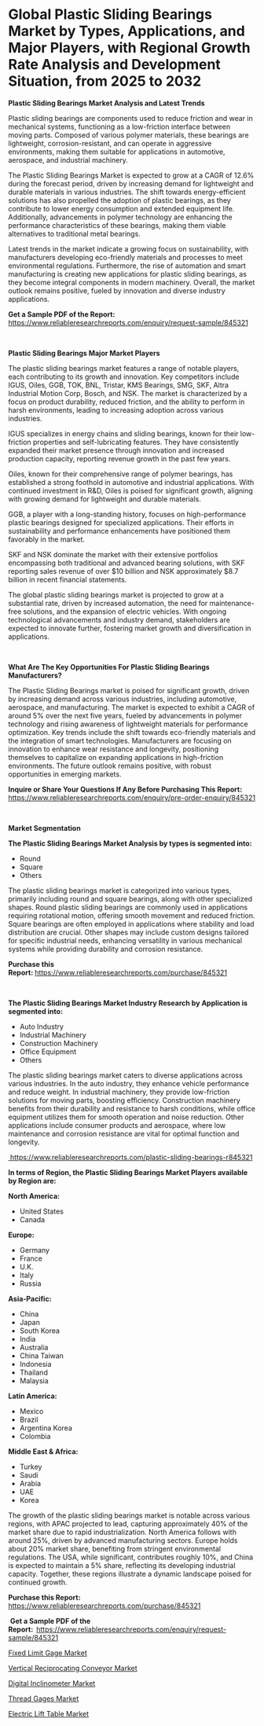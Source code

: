 <p><h1>Global Plastic Sliding Bearings Market by Types, Applications, and Major Players, with Regional Growth Rate Analysis and Development Situation, from 2025 to 2032</h1></p><p><strong>Plastic Sliding Bearings Market Analysis and Latest Trends</strong></p>
<p><p>Plastic sliding bearings are components used to reduce friction and wear in mechanical systems, functioning as a low-friction interface between moving parts. Composed of various polymer materials, these bearings are lightweight, corrosion-resistant, and can operate in aggressive environments, making them suitable for applications in automotive, aerospace, and industrial machinery.</p><p>The Plastic Sliding Bearings Market is expected to grow at a CAGR of 12.6% during the forecast period, driven by increasing demand for lightweight and durable materials in various industries. The shift towards energy-efficient solutions has also propelled the adoption of plastic bearings, as they contribute to lower energy consumption and extended equipment life. Additionally, advancements in polymer technology are enhancing the performance characteristics of these bearings, making them viable alternatives to traditional metal bearings.</p><p>Latest trends in the market indicate a growing focus on sustainability, with manufacturers developing eco-friendly materials and processes to meet environmental regulations. Furthermore, the rise of automation and smart manufacturing is creating new applications for plastic sliding bearings, as they become integral components in modern machinery. Overall, the market outlook remains positive, fueled by innovation and diverse industry applications.</p></p>
<p><strong>Get a Sample PDF of the Report:&nbsp;</strong> <a href="https://www.reliableresearchreports.com/enquiry/request-sample/845321?utm_campaign=34&utm_medium=2&utm_source=Github&utm_content=ia&utm_term=17022025&utm_id=plastic-sliding-bearings">https://www.reliableresearchreports.com/enquiry/request-sample/845321</a></p>
<p>&nbsp;</p>
<p><strong>Plastic Sliding Bearings Major Market Players</strong></p>
<p><p>The plastic sliding bearings market features a range of notable players, each contributing to its growth and innovation. Key competitors include IGUS, Oiles, GGB, TOK, BNL, Tristar, KMS Bearings, SMG, SKF, Altra Industrial Motion Corp, Bosch, and NSK. The market is characterized by a focus on product durability, reduced friction, and the ability to perform in harsh environments, leading to increasing adoption across various industries.</p><p>IGUS specializes in energy chains and sliding bearings, known for their low-friction properties and self-lubricating features. They have consistently expanded their market presence through innovation and increased production capacity, reporting revenue growth in the past few years.</p><p>Oiles, known for their comprehensive range of polymer bearings, has established a strong foothold in automotive and industrial applications. With continued investment in R&D, Oiles is poised for significant growth, aligning with growing demand for lightweight and durable materials.</p><p>GGB, a player with a long-standing history, focuses on high-performance plastic bearings designed for specialized applications. Their efforts in sustainability and performance enhancements have positioned them favorably in the market.</p><p>SKF and NSK dominate the market with their extensive portfolios encompassing both traditional and advanced bearing solutions, with SKF reporting sales revenue of over $10 billion and NSK approximately $8.7 billion in recent financial statements.</p><p>The global plastic sliding bearings market is projected to grow at a substantial rate, driven by increased automation, the need for maintenance-free solutions, and the expansion of electric vehicles. With ongoing technological advancements and industry demand, stakeholders are expected to innovate further, fostering market growth and diversification in applications.</p></p>
<p>&nbsp;</p>
<p><strong>What Are The Key Opportunities For Plastic Sliding Bearings Manufacturers?</strong></p>
<p><p>The Plastic Sliding Bearings market is poised for significant growth, driven by increasing demand across various industries, including automotive, aerospace, and manufacturing. The market is expected to exhibit a CAGR of around 5% over the next five years, fueled by advancements in polymer technology and rising awareness of lightweight materials for performance optimization. Key trends include the shift towards eco-friendly materials and the integration of smart technologies. Manufacturers are focusing on innovation to enhance wear resistance and longevity, positioning themselves to capitalize on expanding applications in high-friction environments. The future outlook remains positive, with robust opportunities in emerging markets.</p></p>
<p><strong>Inquire or Share Your Questions If Any Before Purchasing This Report:</strong> <a href="https://www.reliableresearchreports.com/enquiry/pre-order-enquiry/845321?utm_campaign=34&utm_medium=2&utm_source=Github&utm_content=ia&utm_term=17022025&utm_id=plastic-sliding-bearings">https://www.reliableresearchreports.com/enquiry/pre-order-enquiry/845321</a></p>
<p>&nbsp;</p>
<p><strong>Market Segmentation</strong></p>
<p><strong>The Plastic Sliding Bearings Market Analysis by types is segmented into:</strong></p>
<p><ul><li>Round</li><li>Square</li><li>Others</li></ul></p>
<p><p>The plastic sliding bearings market is categorized into various types, primarily including round and square bearings, along with other specialized shapes. Round plastic sliding bearings are commonly used in applications requiring rotational motion, offering smooth movement and reduced friction. Square bearings are often employed in applications where stability and load distribution are crucial. Other shapes may include custom designs tailored for specific industrial needs, enhancing versatility in various mechanical systems while providing durability and corrosion resistance.</p></p>
<p><strong>Purchase this Report:&nbsp;</strong><a href="https://www.reliableresearchreports.com/purchase/845321?utm_campaign=34&utm_medium=2&utm_source=Github&utm_content=ia&utm_term=17022025&utm_id=plastic-sliding-bearings">https://www.reliableresearchreports.com/purchase/845321</a></p>
<p>&nbsp;</p>
<p><strong>The Plastic Sliding Bearings Market Industry Research by Application is segmented into:</strong></p>
<p><ul><li>Auto Industry</li><li>Industrial Machinery</li><li>Construction Machinery</li><li>Office Equipment</li><li>Others</li></ul></p>
<p><p>The plastic sliding bearings market caters to diverse applications across various industries. In the auto industry, they enhance vehicle performance and reduce weight. In industrial machinery, they provide low-friction solutions for moving parts, boosting efficiency. Construction machinery benefits from their durability and resistance to harsh conditions, while office equipment utilizes them for smooth operation and noise reduction. Other applications include consumer products and aerospace, where low maintenance and corrosion resistance are vital for optimal function and longevity.</p></p>
<p><a href="https://www.reliableresearchreports.com/plastic-sliding-bearings-r845321?utm_campaign=34&utm_medium=2&utm_source=Github&utm_content=ia&utm_term=17022025&utm_id=plastic-sliding-bearings">&nbsp;https://www.reliableresearchreports.com/plastic-sliding-bearings-r845321</a></p>
<p><strong>In terms of Region, the Plastic Sliding Bearings Market Players available by Region are:</strong></p>
<p>
    <p> <strong> North America: </strong>
        <ul>
            <li>United States</li>
            <li>Canada</li>
        </ul>
        </p> 
    <p> <strong> Europe: </strong>
        <ul>
            <li>Germany</li>
            <li>France</li>
            <li>U.K.</li>
            <li>Italy</li>
            <li>Russia</li>
        </ul>
        </p> 
    <p> <strong> Asia-Pacific: </strong>
        <ul>
            <li>China</li>
            <li>Japan</li>
            <li>South Korea</li>
            <li>India</li>
            <li>Australia</li>
            <li>China Taiwan</li>
            <li>Indonesia</li>
            <li>Thailand</li>
            <li>Malaysia</li>
        </ul>
        </p> 
    <p> <strong> Latin America: </strong>
        <ul>
            <li>Mexico</li>
            <li>Brazil</li>
            <li>Argentina Korea</li>
            <li>Colombia</li>
        </ul>
        </p> 
    <p> <strong> Middle East & Africa: </strong>
        <ul>
            <li>Turkey</li>
            <li>Saudi</li>
            <li>Arabia</li>
            <li>UAE</li>
            <li>Korea</li>
        </ul>
    </p>
    </p>
<p><p>The growth of the plastic sliding bearings market is notable across various regions, with APAC projected to lead, capturing approximately 40% of the market share due to rapid industrialization. North America follows with around 25%, driven by advanced manufacturing sectors. Europe holds about 20% market share, benefiting from stringent environmental regulations. The USA, while significant, contributes roughly 10%, and China is expected to maintain a 5% share, reflecting its developing industrial capacity. Together, these regions illustrate a dynamic landscape poised for continued growth.</p></p>
<p><strong>Purchase this Report: </strong><a href="https://www.reliableresearchreports.com/purchase/845321?utm_campaign=34&utm_medium=2&utm_source=Github&utm_content=ia&utm_term=17022025&utm_id=plastic-sliding-bearings">https://www.reliableresearchreports.com/purchase/845321</a></p>
<p>&nbsp;<strong>Get a Sample PDF of the Report:&nbsp;&nbsp;</strong><a href="https://www.reliableresearchreports.com/enquiry/request-sample/845321?utm_campaign=34&utm_medium=2&utm_source=Github&utm_content=ia&utm_term=17022025&utm_id=plastic-sliding-bearings">https://www.reliableresearchreports.com/enquiry/request-sample/845321</a></p>
<p><strong></strong></p>
<p><p><a href="https://github.com/darenph8er/Market-Research-Report-List-1/blob/main/fixed-limit-gage-market.md?utm_campaign=34&utm_medium=2&utm_source=Github&utm_content=ia&utm_term=17022025&utm_id=plastic-sliding-bearings">Fixed Limit Gage Market</a></p><p><a href="https://github.com/rosalinebhakta48/Market-Research-Report-List-1/blob/main/vertical-reciprocating-conveyor-market.md?utm_campaign=34&utm_medium=2&utm_source=Github&utm_content=ia&utm_term=17022025&utm_id=plastic-sliding-bearings">Vertical Reciprocating Conveyor Market</a></p><p><a href="https://github.com/kimberjam0i/Market-Research-Report-List-1/blob/main/digital-inclinometer-market.md?utm_campaign=34&utm_medium=2&utm_source=Github&utm_content=ia&utm_term=17022025&utm_id=plastic-sliding-bearings">Digital Inclinometer Market</a></p><p><a href="https://github.com/ElviraLeka1962/Market-Research-Report-List-1/blob/main/thread-gages-market.md?utm_campaign=34&utm_medium=2&utm_source=Github&utm_content=ia&utm_term=17022025&utm_id=plastic-sliding-bearings">Thread Gages Market</a></p><p><a href="https://github.com/nathaliehurles7142/Market-Research-Report-List-1/blob/main/electric-lift-table-market.md?utm_campaign=34&utm_medium=2&utm_source=Github&utm_content=ia&utm_term=17022025&utm_id=plastic-sliding-bearings">Electric Lift Table Market</a></p></p>